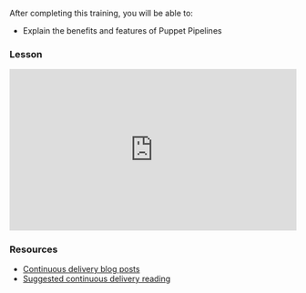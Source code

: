 After completing this training, you will be able to:

* Explain the benefits and features of Puppet Pipelines 
 
<i class="fa fa-desktop" aria-hidden="true"></i>
### Lesson 
<div class="wistia_responsive_padding" style="padding:56.25% 0 0 0;position:relative;"><div class="wistia_responsive_wrapper" style="height:100%;left:0;position:absolute;top:0;width:100%;"><iframe src="https://fast.wistia.net/embed/iframe/qjm1t1ocda?seo=false&videoFoam=true" title="Wistia video player" allowtransparency="true" frameborder="0" scrolling="no" class="wistia_embed" name="wistia_embed" allowfullscreen mozallowfullscreen webkitallowfullscreen oallowfullscreen msallowfullscreen width="100%" height="100%"></iframe></div></div>

<i class="fa fa-pencil"></i>
### Resources
* [Continuous delivery blog posts](https://puppet.com/blog-tags/continuous-delivery)
* [Suggested continuous delivery reading](https://www.amazon.com/Continuous-Delivery-Deployment-Automation-Addison-Wesley/dp/0321601912/ref=sr_1_1?ie=UTF8&qid=1520944214&sr=8-1&keywords=continuous+delivery+book)
